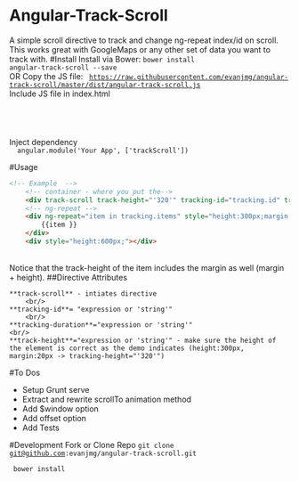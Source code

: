 # Angular-Track-Scroll
A simple scroll directive to track and change ng-repeat index/id on scroll. This works great with GoogleMaps or any other set of data you want to track with. 
#Install
 Install via Bower:
 <code>bower install angular-track-scroll --save</code>	
 <br/>
 OR Copy the JS file: 
 <code> https://raw.githubusercontent.com/evanjmg/angular-track-scroll/master/dist/angular-track-scroll.js</code>
  <br/>
Include JS file in index.html
 <code>
  <script type="text/javascript" src="../dist/angular-track-scroll.js"></script>
 </code>
  <br/>
  Inject dependency
  <code>
  angular.module('Your App', ['trackScroll'])
  </code>
 <br/>
#Usage


```html
<!-- Example  -->
	<!-- container - where you put the-->
	<div track-scroll track-height="'320'" tracking-id="tracking.id" track-duration="'300'" style='overflow: scroll;position:fixed; height:100vh;width:300px;' >
	<!-- ng-repeat -->
	<div ng-repeat="item in tracking.items" style="height:300px;margin: 20px;width:300px;background-color:blue;color:white;text-align: center;">
		{{item }}
	</div>
	<div style="height:600px;"></div>
```
<br/>
Notice that the track-height of the item includes the margin as well (margin + height).
##Directive Attributes

	**track-scroll** - intiates directive
		<br/>
	**tracking-id**= "expression or 'string'"  
		<br/>
	**tracking-duration**="expression or 'string'"
	<br/>
	**track-height**="expression or 'string'" - make sure the height of the element is correct as the demo indicates (height:300px, margin:20px -> tracking-height="'320'")
#To Dos
- Setup Grunt serve
- Extract and rewrite scrollTo animation method
- Add $window option
- Add offset option
- Add Tests

#Development
 Fork or Clone Repo
<code>git clone git@github.com:evanjmg/angular-track-scroll.git</code>
<p></p>
<code> bower install</code>
